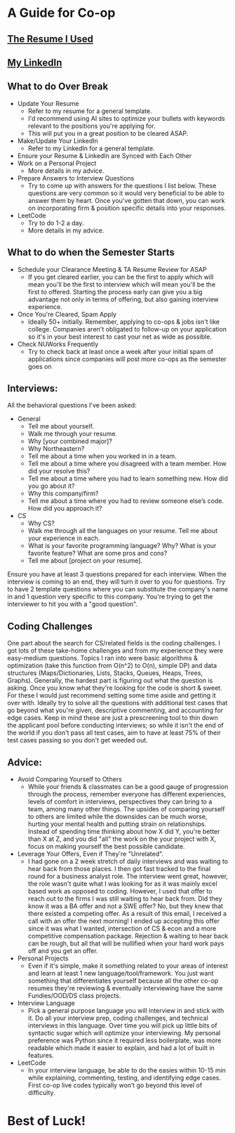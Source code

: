 # A Guide for Co-op

## [The Resume I Used](https://github.com/garrettladley/CoopGuide/blob/main/Garrett%20Ladley%20Resume.pdf)
## [My LinkedIn](https://www.linkedin.com/in/garrett-ladley/)

## What to do Over Break
* Update Your Resume
    * Refer to my resume for a general template.
    * I'd recommend using AI sites to optimize your bullets with keywords relevant to the positions you're applying for.
    * This will put you in a great position to be cleared ASAP.
* Make/Update Your LinkedIn
    * Refer to my LinkedIn for a general template.
* Ensure your Resume & LinkedIn are Synced with Each Other
* Work on a Personal Project
    * More details in my advice.
* Prepare Answers to Interview Questions
    * Try to come up with answers for the questions I list below. These questions are very common so it would very beneficial to be able to answer them by heart. Once you've gotten that down, you can work on incorporating firm & position specific details into your responses.
* LeetCode
    * Try to do 1-2 a day. 
    * More details in my advice.

## What to do when the Semester Starts
* Schedule your Clearance Meeting & TA Resume Review for ASAP
    * If you get cleared earlier, you can be the first to apply which will mean you'll be the first to interview which will mean you'll be the first to offered. Starting the process early can give you a big advantage not only in terms of offering, but also gaining interview experience.
* Once You're Cleared, Spam Apply
    * Ideally 50+ initially. Remember, applying to co-ops & jobs isn't like college. Companies aren't obligated to follow-up on your application so it's in your best interest to cast your net as wide as possible.
* Check NUWorks Frequently
    * Try to check back at least once a week after your initial spam of applications since companies will post more co-ops as the semester goes on

## Interviews:

All the behavioral questions I've been asked:
* General
    * Tell me about yourself.
    * Walk me through your resume.
    * Why [your combined major]?
    * Why Northeastern?
    * Tell me about a time when you worked in in a team.
    * Tell me about a time where you disagreed with a team member. How did your resolve this?
    * Tell me about a time where you had to learn something new. How did you go about it?
    * Why this company/firm?
    * Tell me about a time where you had to review someone else’s code. How did you approach it?
* CS
    * Why CS?
    * Walk me through all the languages on your resume. Tell me about your experience in each.
    * What is your favorite programming language? Why? What is your favorite feature? What are some pros and cons?
    * Tell me about [project on your resume].

Ensure you have at least 3 questions prepared for each interview. When the interview is coming to an end, they will turn it over to you for questions. Try to have 2 template questions where you can substitute the company's name in and 1 question very specific to this company. You're trying to get the interviewer to hit you with a "good question".

## Coding Challenges

One part about the search for CS/related fields is the coding challenges. I got lots of these take-home challenges and from my experience they were easy-medium questions. Topics I ran into were basic algorithms & optimization (take this function from O(n^2) to O(n), simple DP) and data structures (Maps/Dictionaries, Lists, Stacks, Queues, Heaps, Trees, Graphs). Generally, the hardest part is figuring out what the question is asking. Once you know what they're looking for the code is short & sweet. For these I would just recommend setting some time aside and getting it over with. Ideally try to solve all the questions with additional test cases that go beyond what you're given, descriptive commenting, and accounting for edge cases. Keep in mind these are just a prescreening tool to thin down the applicant pool before conducting interviews; so while it isn't the end of the world if you don't pass all test cases, aim to have at least 75% of their test cases passing so you don't get weeded out.

## Advice:

* Avoid Comparing Yourself to Others
    * While your friends & classmates can be a good gauge of progression through the process, remember everyone has different experiences, levels of comfort in interviews, perspectives they can bring to a team, among many other things. The upsides of comparing yourself to others are limited while the downsides can be much worse, hurting your mental health and putting strain on relationships. Instead of spending time thinking about how X did Y, you're better than X at Z, and you did "all" the work on the your project with X, focus on making yourself the best possible candidate.
* Leverage Your Offers, Even if They're "Unrelated".
    * I had gone on a 2 week stretch of daily interviews and was waiting to hear back from those places. I then got fast tracked to the final round for a business analyst role. The interview went great, however, the role wasn't quite what I was looking for as it was mainly excel based work as opposed to coding. However, I used that offer to reach out to the firms I was still waiting to hear back from. Did they know it was a BA offer and not a SWE offer? No, but they knew that there existed a competing offer. As a result of this email, I received a call with an offer the next morning! I ended up accepting this offer since it was what I wanted, intersection of CS & econ and a more competitive compensation package. Rejection & waiting to hear back can be rough, but all that will be nullified when your hard work pays off and you get an offer. 
* Personal Projects
    * Even if it's simple, make it something related to your areas of interest and learn at least 1 new language/tool/framework. You just want something that differentiates yourself because all the other co-op resumes they're reviewing & eventually interviewing have the same Fundies/OOD/DS class projects.
* Interview Language
    * Pick a general purpose language you will interview in and stick with it. Do all your interview prep, coding challenges, and technical interviews in this language. Over time you will pick up little bits of syntactic sugar which will optimize your interviewing. My personal preference was Python since it required less boilerplate, was more readable which made it easier to explain, and had a lot of built in features.
* LeetCode
    * In your interview language, be able to do the easies within 10-15 min while explaining, commenting, testing, and identifying edge cases. First co-op live codes typically won’t go beyond this level of difficulty. 

# Best of Luck!